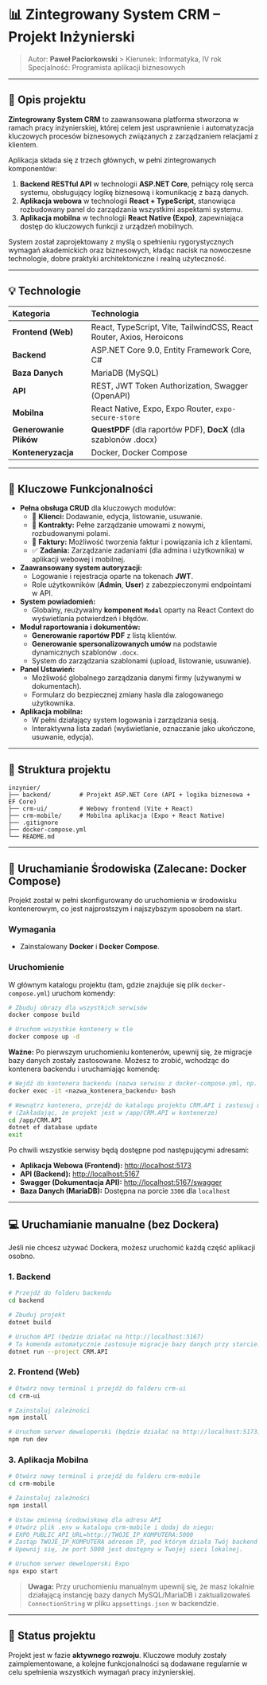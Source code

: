 # 📊 Zintegrowany System CRM – Projekt Inżynierski

> Autor: **Paweł Paciorkowski** > Kierunek: Informatyka, IV rok  
> Specjalność: Programista aplikacji biznesowych

---

## 🧩 Opis projektu

**Zintegrowany System CRM** to zaawansowana platforma stworzona w ramach pracy inżynierskiej, której celem jest usprawnienie i automatyzacja kluczowych procesów biznesowych związanych z zarządzaniem relacjami z klientem.

Aplikacja składa się z trzech głównych, w pełni zintegrowanych komponentów:
1.  **Backend RESTful API** w technologii **ASP.NET Core**, pełniący rolę serca systemu, obsługujący logikę biznesową i komunikację z bazą danych.
2.  **Aplikacja webowa** w technologii **React + TypeScript**, stanowiąca rozbudowany panel do zarządzania wszystkimi aspektami systemu.
3.  **Aplikacja mobilna** w technologii **React Native (Expo)**, zapewniająca dostęp do kluczowych funkcji z urządzeń mobilnych.

System został zaprojektowany z myślą o spełnieniu rygorystycznych wymagań akademickich oraz biznesowych, kładąc nacisk na nowoczesne technologie, dobre praktyki architektoniczne i realną użyteczność.

---

## 💡 Technologie

| Kategoria | Technologia |
| :--- | :--- |
| **Frontend (Web)** | React, TypeScript, Vite, TailwindCSS, React Router, Axios, Heroicons |
| **Backend** | ASP.NET Core 9.0, Entity Framework Core, C# |
| **Baza Danych** | MariaDB (MySQL) |
| **API** | REST, JWT Token Authorization, Swagger (OpenAPI) |
| **Mobilna** | React Native, Expo, Expo Router, `expo-secure-store` |
| **Generowanie Plików** | **QuestPDF** (dla raportów PDF), **DocX** (dla szablonów .docx) |
| **Konteneryzacja** | Docker, Docker Compose |

---

## 📌 Kluczowe Funkcjonalności

-   **Pełna obsługa CRUD** dla kluczowych modułów:
    -   👥 **Klienci:** Dodawanie, edycja, listowanie, usuwanie.
    -   📑 **Kontrakty:** Pełne zarządzanie umowami z nowymi, rozbudowanymi polami.
    -   🧾 **Faktury:** Możliwość tworzenia faktur i powiązania ich z klientami.
    -   ✅ **Zadania:** Zarządzanie zadaniami (dla admina i użytkownika) w aplikacji webowej i mobilnej.
-   **Zaawansowany system autoryzacji:**
    -   Logowanie i rejestracja oparte na tokenach **JWT**.
    -   Role użytkowników (**Admin**, **User**) z zabezpieczonymi endpointami w API.
-   **System powiadomień:**
    -   Globalny, reużywalny **komponent `Modal`** oparty na React Context do wyświetlania potwierdzeń i błędów.
-   **Moduł raportowania i dokumentów:**
    -   **Generowanie raportów PDF** z listą klientów.
    -   **Generowanie spersonalizowanych umów** na podstawie dynamicznych szablonów `.docx`.
    -   System do zarządzania szablonami (upload, listowanie, usuwanie).
-   **Panel Ustawień:**
    -   Możliwość globalnego zarządzania danymi firmy (używanymi w dokumentach).
    * Formularz do bezpiecznej zmiany hasła dla zalogowanego użytkownika.
-   **Aplikacja mobilna:**
    -   W pełni działający system logowania i zarządzania sesją.
    -   Interaktywna lista zadań (wyświetlanie, oznaczanie jako ukończone, usuwanie, edycja).

---

## 📂 Struktura projektu

```
inzynier/
├── backend/        # Projekt ASP.NET Core (API + logika biznesowa + EF Core)
├── crm-ui/         # Webowy frontend (Vite + React)
├── crm-mobile/     # Mobilna aplikacja (Expo + React Native)
├── .gitignore
├── docker-compose.yml
└── README.md
```

---

## 🐳 Uruchamianie Środowiska (Zalecane: Docker Compose)

Projekt został w pełni skonfigurowany do uruchomienia w środowisku kontenerowym, co jest najprostszym i najszybszym sposobem na start.

### Wymagania
- Zainstalowany **Docker** i **Docker Compose**.

### Uruchomienie
W głównym katalogu projektu (tam, gdzie znajduje się plik `docker-compose.yml`) uruchom komendy:

```bash
# Zbuduj obrazy dla wszystkich serwisów
docker compose build

# Uruchom wszystkie kontenery w tle
docker compose up -d
```
**Ważne:** Po pierwszym uruchomieniu kontenerów, upewnij się, że migracje bazy danych zostały zastosowane. Możesz to zrobić, wchodząc do kontenera backendu i uruchamiając komendę:
```bash
# Wejdź do kontenera backendu (nazwa serwisu z docker-compose.yml, np. 'backend')
docker exec -it <nazwa_kontenera_backendu> bash

# Wewnątrz kontenera, przejdź do katalogu projektu CRM.API i zastosuj migracje
# (Zakładając, że projekt jest w /app/CRM.API w kontenerze)
cd /app/CRM.API
dotnet ef database update
exit
```
Po chwili wszystkie serwisy będą dostępne pod następującymi adresami:

-   **Aplikacja Webowa (Frontend):** [http://localhost:5173](http://localhost:5173)
-   **API (Backend):** [http://localhost:5167](http://localhost:5167)
-   **Swagger (Dokumentacja API):** [http://localhost:5167/swagger](http://localhost:5167/swagger)
-   **Baza Danych (MariaDB):** Dostępna na porcie `3306` dla `localhost`

---

## 💻 Uruchamianie manualne (bez Dockera)

Jeśli nie chcesz używać Dockera, możesz uruchomić każdą część aplikacji osobno.

### 1. Backend
```bash
# Przejdź do folderu backendu
cd backend

# Zbuduj projekt
dotnet build

# Uruchom API (będzie działać na http://localhost:5167)
# Ta komenda automatycznie zastosuje migracje bazy danych przy starcie.
dotnet run --project CRM.API
```

### 2. Frontend (Web)
```bash
# Otwórz nowy terminal i przejdź do folderu crm-ui
cd crm-ui

# Zainstaluj zależności
npm install

# Uruchom serwer deweloperski (będzie działać na http://localhost:5173)
npm run dev
```

### 3. Aplikacja Mobilna
```bash
# Otwórz nowy terminal i przejdź do folderu crm-mobile
cd crm-mobile

# Zainstaluj zależności
npm install

# Ustaw zmienną środowiskową dla adresu API
# Utwórz plik .env w katalogu crm-mobile i dodaj do niego:
# EXPO_PUBLIC_API_URL=http://TWOJE_IP_KOMPUTERA:5000
# Zastąp TWOJE_IP_KOMPUTERA adresem IP, pod którym działa Twój backend (np. 192.168.1.14).
# Upewnij się, że port 5000 jest dostępny w Twojej sieci lokalnej.

# Uruchom serwer deweloperski Expo
npx expo start
```
> **Uwaga:** Przy uruchomieniu manualnym upewnij się, że masz lokalnie działającą instancję bazy danych MySQL/MariaDB i zaktualizowałeś `ConnectionString` w pliku `appsettings.json` w backendzie.

---

## 🚧 Status projektu

Projekt jest w fazie **aktywnego rozwoju**. Kluczowe moduły zostały zaimplementowane, a kolejne funkcjonalności są dodawane regularnie w celu spełnienia wszystkich wymagań pracy inżynierskiej.
